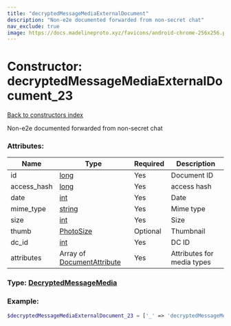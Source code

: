 ```yaml
---
title: "decryptedMessageMediaExternalDocument"
description: "Non-e2e documented forwarded from non-secret chat"
nav_exclude: true
image: https://docs.madelineproto.xyz/favicons/android-chrome-256x256.png
---
```

# Constructor: decryptedMessageMediaExternalDocument\_23  
[Back to constructors index](/API_docs/constructors/index.md)



Non-e2e documented forwarded from non-secret chat

### Attributes:

| Name     |    Type       | Required | Description |
|----------|---------------|----------|-------------|
|id|[long](/API_docs/types/long.md) | Yes|Document ID|
|access\_hash|[long](/API_docs/types/long.md) | Yes|access hash|
|date|[int](/API_docs/types/int.md) | Yes|Date|
|mime\_type|[string](/API_docs/types/string.md) | Yes|Mime type|
|size|[int](/API_docs/types/int.md) | Yes|Size|
|thumb|[PhotoSize](/API_docs/types/PhotoSize.md) | Optional|Thumbnail|
|dc\_id|[int](/API_docs/types/int.md) | Yes|DC ID|
|attributes|Array of [DocumentAttribute](/API_docs/types/DocumentAttribute.md) | Yes|Attributes for media types|



### Type: [DecryptedMessageMedia](/API_docs/types/DecryptedMessageMedia.md)


### Example:

```php
$decryptedMessageMediaExternalDocument_23 = ['_' => 'decryptedMessageMediaExternalDocument', 'id' => long, 'access_hash' => long, 'date' => int, 'mime_type' => 'string', 'size' => int, 'thumb' => PhotoSize, 'dc_id' => int, 'attributes' => [DocumentAttribute, DocumentAttribute]];
```  
